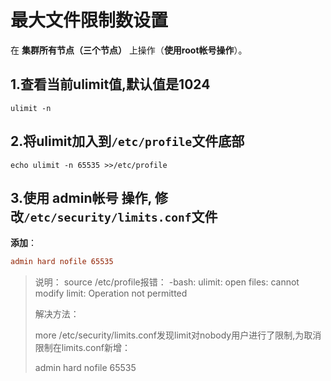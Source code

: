 最大文件限制数设置
================================================================================
在 **集群所有节点（三个节点）** 上操作（**使用root帐号操作**）。

## 1.查看当前ulimit值,默认值是1024
```shell
ulimit -n
```
## 2.将ulimit加入到`/etc/profile`文件底部
```shell
echo ulimit -n 65535 >>/etc/profile
```

## 3.使用 **admin帐号** 操作, 修改`/etc/security/limits.conf`文件
**添加**：
```ini
admin hard nofile 65535
```

> 说明：
> source /etc/profile报错： -bash: ulimit: open files: cannot modify limit: Operation not permitted
> 
> 解决方法：
>
> more /etc/security/limits.conf发现limit对nobody用户进行了限制,为取消限制在limits.conf新增：
>
> admin hard nofile 65535
